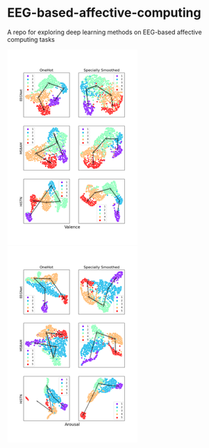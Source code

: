 # EEG-based-affective-computing
A repo for exploring deep learning methods on EEG-based affective computing tasks

<img
  src="featureV3_T.png"
  alt="Alt text"
  title="Valence"
  style="display: inline-block; margin: 0 auto; max-width: 300px">
<img
  src="featureA23_T.png"
  alt="Alt text"
  title="Arousal"
  style="display: inline-block; margin: 0 auto; max-width: 300px">

